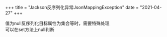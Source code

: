+++
title = "Jackson反序列化异常JsonMappingException"
date = "2021-04-27"
+++

值为null反序列化目标属性为集合等时，需要特殊处理  
可以在set方法上null判断